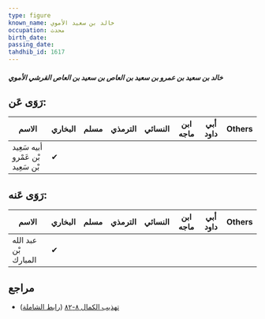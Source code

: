 ```yaml
---
type: figure
known_name: خالد بن سعيد الأموي
occupation: محدث
birth_date:
passing_date:
tahdhib_id: 1617
---
```

##### خالد بن سعيد بن عمرو بن سعيد بن العاص بن سعيد بن العاص القرشي الأموي

## رَوَى عَن:
| الاسم                             | البخاري | مسلم | الترمذي | النسائي | ابن ماجه | أبي داود | Others |
| --------------------------------- | ------- | ---- | ------- | ------- | -------- | -------- | ------ |
| أبيه سَعِيد بْن عَمْرو بْن سَعِيد | ✔       |      |         |         |          |          |        |
## رَوَى عَنه:
| الاسم                | البخاري | مسلم | الترمذي | النسائي | ابن ماجه | أبي داود | Others |
| -------------------- | ------- | ---- | ------- | ------- | -------- | -------- | ------ |
| عبد الله بْن المبارك | ✔       |      |         |         |          |          |        |
## مراجع
- [تهذيب الكمال ٨-٨٢](obsidian://open?vault=Tahdhib-al-Kamal&file=Figures/١٦١٧-خالد%20بن%20سعيد%20بن%20عمرو%20بن%20سعيد%20بن%20العاص%20بن%20سعيد%20بن%20العاص%20القرشي%20الأموي) ([رابط الشاملة](https://shamela.ws/book/3722/3793))